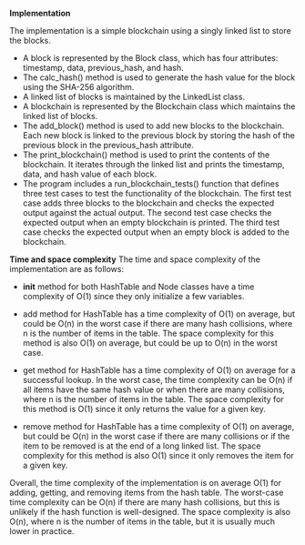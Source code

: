 **Implementation**

The implementation is a simple blockchain using a singly linked list to store the blocks.

- A block is represented by the Block class, which has four attributes: timestamp, data, previous_hash, and hash.
- The calc_hash() method is used to generate the hash value for the block using the SHA-256 algorithm.
- A linked list of blocks is maintained by the LinkedList class.
- A blockchain is represented by the Blockchain class which maintains the linked list of blocks.
- The add_block() method is used to add new blocks to the blockchain. Each new block is linked to the previous block by storing the hash of the previous block in the previous_hash attribute.
- The print_blockchain() method is used to print the contents of the blockchain. It iterates through the linked list and prints the timestamp, data, and hash value of each block.
- The program includes a run_blockchain_tests() function that defines three test cases to test the functionality of the blockchain. The first test case adds three blocks to the blockchain and checks the expected output against the actual output. The second test case checks the expected output when an empty blockchain is printed. The third test case checks the expected output when an empty block is added to the blockchain.

**Time and space complexity**
The time and space complexity of the implementation are as follows:

- __init__ method for both HashTable and Node classes have a time complexity of O(1) since they only initialize a few variables.

- add method for HashTable has a time complexity of O(1) on average, but could be O(n) in the worst case if there are many hash collisions, where n is the number of items in the table. The space complexity for this method is also O(1) on average, but could be up to O(n) in the worst case.

- get method for HashTable has a time complexity of O(1) on average for a successful lookup. In the worst case, the time complexity can be O(n) if all items have the same hash value or when there are many collisions, where n is the number of items in the table. The space complexity for this method is O(1) since it only returns the value for a given key.

- remove method for HashTable has a time complexity of O(1) on average, but could be O(n) in the worst case if there are many collisions or if the item to be removed is at the end of a long linked list. The space complexity for this method is also O(1) since it only removes the item for a given key.

Overall, the time complexity of the implementation is on average O(1) for adding, getting, and removing items from the hash table. The worst-case time complexity can be O(n) if there are many hash collisions, but this is unlikely if the hash function is well-designed. The space complexity is also O(n), where n is the number of items in the table, but it is usually much lower in practice.
